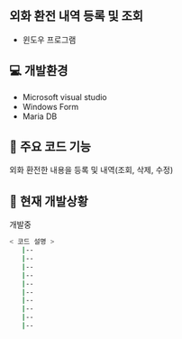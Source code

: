 ##  외화 환전 내역 등록 및 조회

- 윈도우 프로그램

## 💻 개발환경
- Microsoft visual studio
- Windows Form
- Maria DB

## 📂 주요 코드 기능
외화 환전한 내용을 등록 및 내역(조회, 삭제, 수정)

## 🏃 현재 개발상황
개발중


```bash
< 코드 설명 >
   |-- 
   |--
   |-- 
   |--
   |-- 
   |--
   |-- 
   |--
   |-- 
   |--
```

<br />
